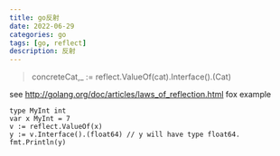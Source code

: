 ```yaml
---
title: go反射
date: 2022-06-29
categories: go
tags: [go, reflect]
description: 反射
---
```


> concreteCat,_ := reflect.ValueOf(cat).Interface().(Cat)

see http://golang.org/doc/articles/laws_of_reflection.html fox example

```golang
type MyInt int
var x MyInt = 7
v := reflect.ValueOf(x)
y := v.Interface().(float64) // y will have type float64.
fmt.Println(y)
```